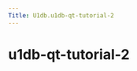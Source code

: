 ```yaml
---
Title: U1db.u1db-qt-tutorial-2
---
```

        
u1db-qt-tutorial-2
==================

<span class="subtitle"></span>
<span id="details"></span>

